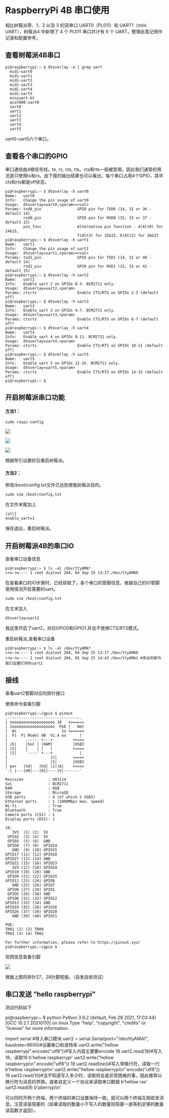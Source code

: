 # RaspberryPi 4B 串口使用

相比树莓派零、1、2 以及 3 的双串口 UART0（PL011）和 UART1（mini UART），树莓派4 中新增了 4 个 PL011 串口共计有 6 个 UART，整理此笔记用作记录和配置参考。

## 查看树莓派4B串口

```
pi@raspberrypi:~ $ dtoverlay -a | grep uart
  midi-uart0
  midi-uart1
  midi-uart2
  midi-uart3
  midi-uart4
  midi-uart5
  miniuart-bt
  qca7000-uart0
  uart0
  uart1
  uart2
  uart3
  uart4
  uart5
```

uart0-uart5六个串口。

## 查看各个串口的GPIO

串口通信由4根信号线，tx, rx, cts, rts。cts和rts一般被禁用。因此我们通常的用法是只使用tx和rx。由下面的输出结果也可以看出，每个串口占用4个GPIO，其中cts和rts都是off状态。

```
pi@raspberrypi:~ $ dtoverlay -h uart0
Name:   uart0
Info:   Change the pin usage of uart0
Usage:  dtoverlay=uart0,<param>=<val>
Params: txd0_pin                GPIO pin for TXD0 (14, 32 or 36 - default 14)
        rxd0_pin                GPIO pin for RXD0 (15, 33 or 37 - default 15)
        pin_func                Alternative pin function - 4(Alt0) for 14&15,
                                7(Alt3) for 32&33, 6(Alt2) for 36&37
pi@raspberrypi:~ $ dtoverlay -h uart1
Name:   uart1
Info:   Change the pin usage of uart1
Usage:  dtoverlay=uart1,<param>=<val>
Params: txd1_pin                GPIO pin for TXD1 (14, 32 or 40 - default 14)
        rxd1_pin                GPIO pin for RXD1 (15, 33 or 41 - default 15)
pi@raspberrypi:~ $ dtoverlay -h uart2
Name:   uart2
Info:   Enable uart 2 on GPIOs 0-3. BCM2711 only.
Usage:  dtoverlay=uart2,<param>
Params: ctsrts                  Enable CTS/RTS on GPIOs 2-3 (default off)
pi@raspberrypi:~ $ dtoverlay -h uart3
Name:   uart3
Info:   Enable uart 3 on GPIOs 4-7. BCM2711 only.
Usage:  dtoverlay=uart3,<param>
Params: ctsrts                  Enable CTS/RTS on GPIOs 6-7 (default off)
pi@raspberrypi:~ $ dtoverlay -h uart4
Name:   uart4
Info:   Enable uart 4 on GPIOs 8-11. BCM2711 only.
Usage:  dtoverlay=uart4,<param>
Params: ctsrts                  Enable CTS/RTS on GPIOs 10-11 (default off)
pi@raspberrypi:~ $ dtoverlay -h uart5
Name:   uart5
Info:   Enable uart 5 on GPIOs 12-15. BCM2711 only.
Usage:  dtoverlay=uart5,<param>
Params: ctsrts                  Enable CTS/RTS on GPIOs 14-15 (default off)
pi@raspberrypi:~ $
```

## 开启树莓派串口功能

#### 方法1：

```
sudo raspi-config
```

![](./rasp-configI.png)

![](./rasp-configS.png)

![](./rasp-configSY.png)

根据导引设置好后重启树莓派。

#### 方法2：

修改/boot/config.txt文件已达到使能树莓派目的。

```
sudo vim /boot/config.txt
```

在文件末尾加上

```
[all]
enable_uart=1
```

保存退出，重启树莓派。

## 开启树莓派4B的串口IO

查看串口设备信息

```
pi@raspberrypi:~ $ ls -al /dev/ttyAMA*
crw-rw---- 1 root dialout 204, 64 Sep 25 13:17 /dev/ttyAMA0
```

在查看串口的IO步骤时，已经获取了，各个串口的管脚信息，根据自己的IO管脚使用情况开启需要的uart。

```
sudo vim /boot/config.txt
```

在文末加入

```
dtoverlay=uart2
```

我这里开启了uart2，对应GPIO0和GPIO1.并且不使用CTS/RTS模式。

重启树莓派,查看串口设备

```
pi@raspberrypi:~ $ ls -al /dev/ttyAMA*
crw-rw---- 1 root dialout 204, 64 Sep 25 13:17 /dev/ttyAMA0
crw-rw---- 1 root dialout 204, 65 Sep 25 14:43 /dev/ttyAMA1 #多出的即为我们设置打开的uart2
```

## 接线

查看uart2管脚对应的排针接口

使用命令查看引脚

```
pi@raspberrypi:~/gpio $ pinout
,--------------------------------.
| oooooooooooooooooooo J8   +======
| 1ooooooooooooooooooo  PoE |   Net
|  Wi                    1o +======
|  Fi  Pi Model 4B  V1.4 oo      |
|        ,----. +---+         +====
| |D|    |SoC | |RAM|         |USB3
| |S|    |    | |   |         +====
| |I|    `----' +---+            |
|                   |C|       +====
|                   |S|       |USB2
| pwr   |hd|   |hd| |I||A|    +====
`-| |---|m0|---|m1|----|V|-------'

Revision           : d03114
SoC                : BCM2711
RAM                : 8GB
Storage            : MicroSD
USB ports          : 4 (of which 2 USB3)
Ethernet ports     : 1 (1000Mbps max. speed)
Wi-fi              : True
Bluetooth          : True
Camera ports (CSI) : 1
Display ports (DSI): 1

J8:
   3V3  (1) (2)  5V
 GPIO2  (3) (4)  5V
 GPIO3  (5) (6)  GND
 GPIO4  (7) (8)  GPIO14
   GND  (9) (10) GPIO15
GPIO17 (11) (12) GPIO18
GPIO27 (13) (14) GND
GPIO22 (15) (16) GPIO23
   3V3 (17) (18) GPIO24
GPIO10 (19) (20) GND
 GPIO9 (21) (22) GPIO25
GPIO11 (23) (24) GPIO8
   GND (25) (26) GPIO7
 GPIO0 (27) (28) GPIO1
 GPIO5 (29) (30) GND
 GPIO6 (31) (32) GPIO12
GPIO13 (33) (34) GND
GPIO19 (35) (36) GPIO16
GPIO26 (37) (38) GPIO20
   GND (39) (40) GPIO21

POE:
TR01 (1) (2) TR00
TR03 (3) (4) TR02

For further information, please refer to https://pinout.xyz/
pi@raspberrypi:~/gpio $
```

官网信息查看引脚

![](./GPIO.png)

根据上图将排针27，28针脚短接。（自发自收测试）

## 串口发送 “hello raspberrypi”

测试代码如下

pi@raspberrypi:~ $ python
Python 3.9.2 (default, Feb 28 2021, 17:03:44)
[GCC 10.2.1 20210110] on linux
Type "help", "copyright", "credits" or "license" for more information.

import serial #导入串口模块
uart2 = serial.Serial(port="/dev/ttyAMA1", baudrate=9600)#设置串口和波特率
uart2.write("hellow raspberrypi".encode("utf8"))#写入内容主要要encode
18
uart2.read(18)#写入18，读取18
b'hellow raspberrypi'
uart2.write("hellow raspberrypi\n".encode("utf8"))
19
uart2.readline()#写入带换行符，读取一行
b'hellow raspberrypi\n'
uart2.write("hellow raspberrypi\n".encode("utf8"))
19
uart2.read(10)#当不知道写入多少时，读取将会是非常困难的事，因此推荐以换行符为消息的界限。或者自定义一个协议来读取串口数据
b'hellow ras'
uart2.read(9)
b'pberrypi\n'

可以同时开两个终端，两个终端的串口设置保持一致。就可以两个终端互相收发消息。注意读是阻塞的（如果读取的数量小于写入的数量则阻塞一直等到足够的数量读函数才返回）。
